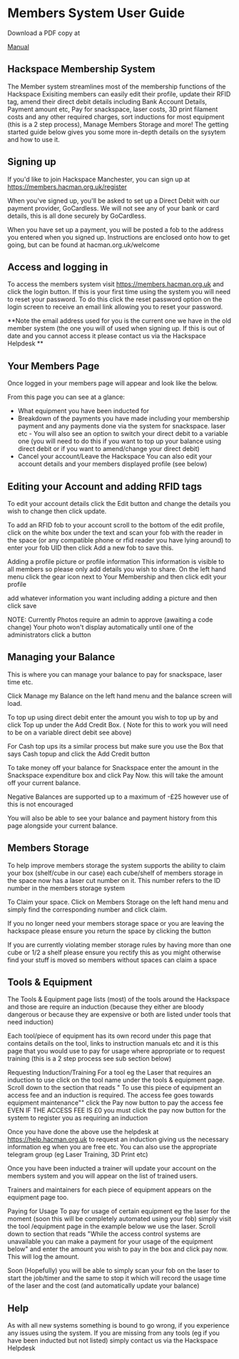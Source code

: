 # Members System User Guide

Download a PDF copy at 

[Manual ](MembersSystemFinal.pdf)

## Hackspace Membership System
The Member system streamlines most of the membership functions of the Hackspace Exisiting members can easily edit their profile,
update their RFID tag, amend their direct debit details including Bank Account Details, Payment
amount etc, Pay for snackspace, laser costs, 3D print filament costs and any other required charges,
sort inductions for most equipment (this is a 2 step process), Manage Members Storage and more!
The getting started guide below gives you some more in-depth details on the sysytem and how to use
it.

## Signing up
If you'd like to join Hackspace Manchester, you can sign up at https://members.hacman.org.uk/register

When you've signed up, you'll be asked to set up a Direct Debit with our payment provider, GoCardless. We will not see any of your bank or card details, this is all done securely by GoCardless. 

When you have set up a payment, you will be posted a fob to the address you entered when you signed up. Instructions are enclosed onto how to get going, but can be found at hacman.org.uk/welcome

## Access and logging in
To access the members system visit https://members.hacman.org.uk and click the login button. If
this is your first time using the system you will need to reset your password. To do this click the
reset password option on the login screen to receive an email link allowing you to reset your
password.

**Note the email address used for you is the current one we have in the old member system (the one
you will of used when signing up. If this is out of date and you cannot access it please contact us via
the Hackspace Helpdesk **

## Your Members Page
Once logged in your members page will appear and look like the below.

From this page you can
see at a glance:

- What equipment you have been inducted for
- Breakdown of the payments you have made including your membership payment and any
payments done via the system for snackspace. laser etc - You will also see an option to
switch your direct debit to a variable one (you will need to do this if you want to top
up your balance using direct debit or if you want to amend/change your direct debit)
- Cancel your account/Leave the Hackspace
You can also edit your account details and your members displayed profile (see below)

## Editing your Account and adding RFID tags
To edit your account details click the Edit button and change the details you wish to change then
click update.

To add an RFID fob to your account scroll to the bottom of the edit profile, click on the white box
under the text and scan your fob with the reader in the space (or any compatible phone or rfid
reader you have lying around) to enter your fob UID then click Add a new fob to save this.

Adding a profile picture or profile information
This information is visible to all members so please only add details you wish to share. On the left
hand menu click the gear icon next to Your Membership and then click edit your profile

add whatever information you want including adding a picture and then click save

NOTE: Currently Photos require an admin to approve (awaiting a code change) Your photo
won't display automatically until one of the administrators click a button

## Managing your Balance
This is where you can manage your balance to pay for snackspace, laser time etc.

Click Manage my Balance on the left hand menu and the balance screen will load.

To top up using direct debit enter the amount you wish to top up by and click Top up under the Add
Credit Box. ( Note for this to work you will need to be on a variable direct debit see above)

For Cash top ups its a similar process but make sure you use the Box that says Cash topup and click
the Add Credit button

To take money off your balance for Snackspace enter the amount in the Snackspace expenditure box and click Pay Now. this will take the amount off your current balance.

Negative Balances are supported up to a maximum of -£25 however use of this is
not encouraged

You will also be able to see your balance and payment history from this page alongside your current
balance.

## Members Storage
To help improve members storage the system supports the ability to claim your box (shelf/cube in
our case) each cube/shelf of members storage in the space now has a laser cut number on it. This
number refers to the ID number in the members storage system

To Claim your space. Click on Members Storage on the left hand menu and simply find the
corresponding number and click claim.

If you no longer need your members storage space or you are leaving the hackspace please ensure
you return the space by clicking the button

If you are currently
violating member storage rules by having more than one cube or 1/2 a shelf please ensure
you rectify this as you might otherwise find your stuff is moved so members without spaces
can claim a space

## Tools & Equipment
The Tools & Equipment page lists (most) of the tools around the Hackspace and those are require an
induction (because they either are bloody dangerous or because they are expensive or both are
listed under tools that need induction)

Each tool/piece of equipment has its own record under this page that contains details on the tool,
links to instruction manuals etc and it is this page that you would use to pay for usage where
appropriate or to request training (this is a 2 step process see sub section below)

Requesting Induction/Training For a tool eg the Laser that requires an induction to use click on
the tool name under the tools & equipment page. Scroll down to the section that reads " To use this
piece of equipment an access fee and an induction is required. The access fee goes towards
equipment maintenance"" click the Pay now button to pay the access fee EVEN IF THE ACCESS
FEE IS £0 you must click the pay now button for the system to register you as requiring an
induction

Once you have done the above use the helpdesk at https://help.hacman.org.uk to request an
induction giving us the necessary information eg when you are free etc. You can also use the
appropriate telegram group (eg Laser Training, 3D Print etc)

Once you have been inducted a trainer will update your account on the members system and you will
appear on the list of trained users.

Trainers and maintainers for each piece of equipment appears on the equipment page too.

Paying for Usage To pay for usage of certain equipment eg the laser for the moment (soon this will
be completely automated using your fob) simply visit the tool /equipment page in the example below
we use the laser. Scroll down to section that reads "While the access control systems are unavailable
you can make a payment for your usage of the equipment below" and enter the amount you wish to
pay in the box and click pay now. This will log the amount.

Soon (Hopefully) you will be able to simply scan your fob on the laser to start the job/timer and the
same to stop it which will record the usage time of the laser and the cost (and automatically update
your balance)

## Help 

As with all new systems something is bound to go wrong, if you experience any issues using the
system. If you are missing from any tools (eg if you have been inducted but not listed) simply contact
us via the Hackspace Helpdesk